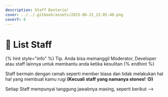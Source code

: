```yaml
---
description: Staff Destaria!
cover: ../../.gitbook/assets/2023-06-21_13.05.40.png
coverY: 0
---
```


# 👔 List Staff

{% hint style="info" %}
Tip. Anda bisa memanggil Moderator, Developer atau staff lainnya untuk membantu anda ketika kesulitan
{% endhint %}

Staff bermain dengan ramah seperti member biasa dan tidak melakukan hal hal yang membuat kamu rugi **(Kecuali staff yang namanya stones! :D)**

Setiap Staff mempunyai tanggung jawabnya masing, seperti berikut -->
